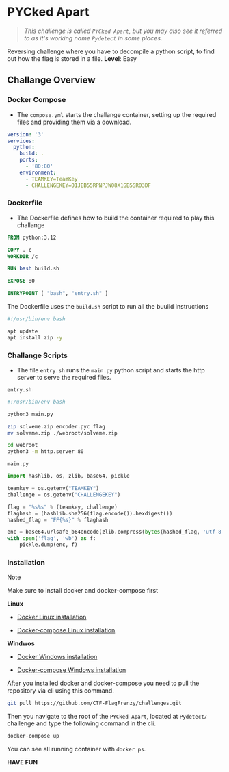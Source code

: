 # PYCked Apart
> _This challenge is called `PYCked Apart`, but you may also see it referred to as it's working name `Pydetect` in some places._

Reversing challenge where you have to decompile a python script, to find out how the flag is stored in a file.
**Level**: Easy

## Challange Overview

### Docker Compose
 - The `compose.yml` starts the challange container, setting up the required files and providing them via a download.

```yaml
version: '3'
services:
  python:
    build: .
    ports:
      - '80:80'
    environment:
      - TEAMKEY=TeamKey
      - CHALLENGEKEY=01JEB55RPNPJW08X1GB5SR03DF
```

### Dockerfile 

- The Dockerfile defines how to build the container required to play this challange

```Dockerfile
FROM python:3.12

COPY . c
WORKDIR /c

RUN bash build.sh

EXPOSE 80

ENTRYPOINT [ "bash", "entry.sh" ]
```

The Dockerfile uses the `build.sh` script to run all the buuild instructions

```bash
#!/usr/bin/env bash

apt update
apt install zip -y
```

### Challange Scripts

- The file `entry.sh` runs the `main.py` python script and starts the http server to serve the required files.

`entry.sh`
```bash
#!/usr/bin/env bash

python3 main.py

zip solveme.zip encoder.pyc flag
mv solveme.zip ./webroot/solveme.zip

cd webroot
python3 -m http.server 80
```

`main.py`
```py
import hashlib, os, zlib, base64, pickle

teamkey = os.getenv("TEAMKEY")
challenge = os.getenv("CHALLENGEKEY")

flag = "%s%s" % (teamkey, challenge)
flaghash = (hashlib.sha256(flag.encode()).hexdigest())
hashed_flag = "FF{%s}" % flaghash

enc = base64.urlsafe_b64encode(zlib.compress(bytes(hashed_flag, 'utf-8')))
with open('flag', 'wb') as f:
    pickle.dump(enc, f)
```


### Installation

> [!NOTE]
> Make sure to install docker and docker-compose first

**Linux**

- [Docker Linux installation](https://docs.docker.com/engine/install/ubuntu/)

- [Docker-compose Linux installation](https://docs.docker.com/compose/install/linux/)

**Windwos**

- [Docker Windows installation](https://docs.docker.com/desktop/setup/install/windows-install/)

- [Docker-compose Windows installation](https://docs.docker.com/compose/install/)

After you installed docker and docker-compose you need to pull the repository via cli using this command.

```sh
git pull https://github.com/CTF-FlagFrenzy/challenges.git
```

Then you navigate to the root of the `PYCked Apart`, located at `Pydetect/` challenge and type the following command in the cli.

```sh
docker-compose up
```

You can see all running container with `docker ps`.

**HAVE FUN**